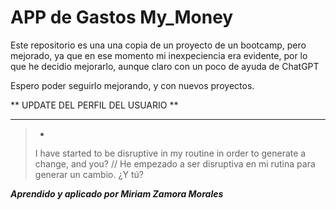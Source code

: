 # APP de Gastos My_Money

Este repositorio es una una copia de un proyecto de un bootcamp, pero mejorado, ya que en ese momento mi inexpeciencia era evidente, por lo que he decidio mejorarlo, aunque claro con un poco de ayuda de ChatGPT

Espero poder seguirlo mejorando, y con nuevos proyectos.

** UPDATE DEL PERFIL DEL USUARIO **

------------------------------------------------------------------------------------------------------------

> -
> I have started to be disruptive in my routine in order to generate a change, and you? // He empezado a ser disruptiva en mi rutina para generar un cambio. ¿Y tú?


***Aprendido y aplicado por Miriam Zamora Morales***